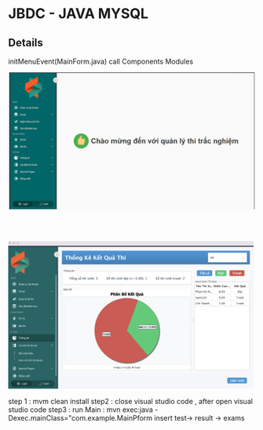 # JBDC - JAVA MYSQL

## Details  
initMenuEvent(MainForm.java) call Components Modules


<div> 
<p align="center">
  <img src="./bio.jpg" alt="Mô tả ảnh" width="500">
</p>
<br/>
<br/>
<p>
 <img src="./dashboard.png" alt="Mô tả ảnh" width="500">
</p>
</div>
step 1 : mvm clean install 
step2 : close visual studio code , after open visual studio code
step3 : run Main : mvn exec:java -Dexec.mainClass="com.example.MainPform
insert test-> result -> exams